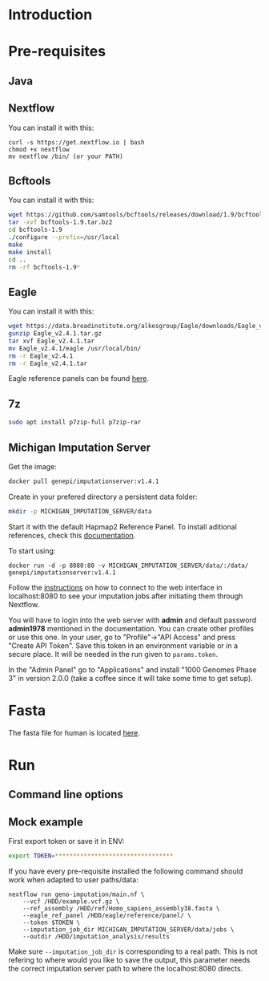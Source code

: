 # Introduction

# Pre-requisites

## Java
## Nextflow

You can install it with this:
```
curl -s https://get.nextflow.io | bash
chmod +x nextflow
mv nextflow /bin/ (or your PATH)
```

## Bcftools

You can install it with this:
```bash
wget https://github.com/samtools/bcftools/releases/download/1.9/bcftools-1.9.tar.bz2
tar -xvf bcftools-1.9.tar.bz2
cd bcftools-1.9
./configure --prefix=/usr/local
make
make install
cd ..
rm -rf bcftools-1.9*
```

## Eagle

You can install it with this:
```bash
wget https://data.broadinstitute.org/alkesgroup/Eagle/downloads/Eagle_v2.4.1.tar.gz
gunzip Eagle_v2.4.1.tar.gz
tar xvf Eagle_v2.4.1.tar
mv Eagle_v2.4.1/eagle /usr/local/bin/
rm -r Eagle_v2.4.1
rm -r Eagle_v2.4.1.tar
```

Eagle reference panels can be found [here][EAGLE]. 

## 7z

```bash
sudo apt install p7zip-full p7zip-rar
```

## Michigan Imputation Server

Get the image:
```bash
docker pull genepi/imputationserver:v1.4.1
```

Create in your prefered directory a persistent data folder:
```bash
mkdir -p MICHIGAN_IMPUTATION_SERVER/data
```
Start it with the default Hapmap2 Reference Panel. To install aditional references, check this [documentation][GENEAPI].

To start using:
```
docker run -d -p 8080:80 -v MICHIGAN_IMPUTATION_SERVER/data/:/data/ genepi/imputationserver:v1.4.1
```

Follow the [instructions][GENEAPI] on how to connect to the web interface in localhost:8080 to see your imputation jobs after initiating them through Nextflow.

You will have to login into the web server with **admin** and default password **admin1978** mentioned in the documentation. You can create other profiles or use this one. In your user, go to "Profile"->"API Access" and press "Create API Token". Save this token in an environment variable or in a secure place. It will be needed in the run given to `params.token`.

In the "Admin Panel" go to "Applications" and install "1000 Genomes Phase 3" in version 2.0.0 (take a coffee since it will take some time to get setup).

# Fasta 

The fasta file for human is located [here][FASTA].

# Run

## Command line options

## Mock example

First export token or save it in ENV:
```bash
export TOKEN=*********************************
```
If you have every pre-requisite installed the following command should work when adapted to user paths/data:
```
nextflow run geno-imputation/main.nf \
    --vcf /HDD/example.vcf.gz \
    --ref_assembly /HDD/ref/Homo_sapiens_assembly38.fasta \
    --eagle_ref_panel /HDD/eagle/reference/panel/ \
    --token $TOKEN \
    --imputation_job_dir MICHIGAN_IMPUTATION_SERVER/data/jobs \
    --outdir /HDD/imputation_analysis/results
```

Make sure `--imputation_job_dir` is corresponding to a real path. This is not
refering to where would you like to save the output, this parameter needs the
correct imputation server path to where the localhost:8080 directs.

[GENEAPI]: https://github.com/genepi/imputationserver-docker
[EAGLE]: https://alkesgroup.broadinstitute.org/Eagle/#x1-320005.3.2
[FASTA]: https://www.ncbi.nlm.nih.gov/genome?term=human&cmd=DetailsSearch
